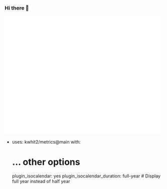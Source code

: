 ### Hi there 👋

<!-- If you're using "main" as default branch -->
![Metrics](https://github.com/kwhit2/kwhit2/blob/main/github-metrics.svg)

- uses: kwhit2/metrics@main
  with:
    # ... other options
    plugin_isocalendar: yes
    plugin_isocalendar_duration: full-year # Display full year instead of half year

<!--
**kwhit2/kwhit2** is a ✨ _special_ ✨ repository because its `README.md` (this file) appears on your GitHub profile.

Here are some ideas to get you started:

- 🔭 I’m currently working on ...
- 🌱 I’m currently learning ...
- 👯 I’m looking to collaborate on ...
- 🤔 I’m looking for help with ...
- 💬 Ask me about ...
- 📫 How to reach me: ...
- 😄 Pronouns: ...
- ⚡ Fun fact: ...
-->
